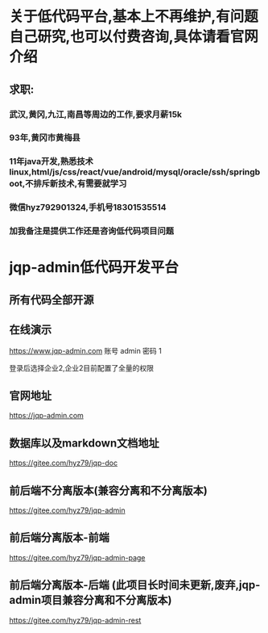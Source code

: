 # 关于低代码平台,基本上不再维护,有问题自己研究,也可以付费咨询,具体请看官网介绍

## 求职:

### 武汉,黄冈,九江,南昌等周边的工作,要求月薪15k

### 93年,黄冈市黄梅县

### 11年java开发,熟悉技术linux,html/js/css/react/vue/android/mysql/oracle/ssh/springboot,不排斥新技术,有需要就学习

### 微信hyz792901324,手机号18301535514

### 加我备注是提供工作还是咨询低代码项目问题

# jqp-admin低代码开发平台

## 所有代码全部开源

## 在线演示

https://www.jqp-admin.com
账号 admin
密码 1

登录后选择企业2,企业2目前配置了全量的权限

## 官网地址

https://jqp-admin.com

## 数据库以及markdown文档地址

https://gitee.com/hyz79/jqp-doc

## 前后端不分离版本(兼容分离和不分离版本)

https://gitee.com/hyz79/jqp-admin

## 前后端分离版本-前端

https://gitee.com/hyz79/jqp-admin-page

## 前后端分离版本-后端 (此项目长时间未更新,废弃,jqp-admin项目兼容分离和不分离版本)

https://gitee.com/hyz79/jqp-admin-rest
